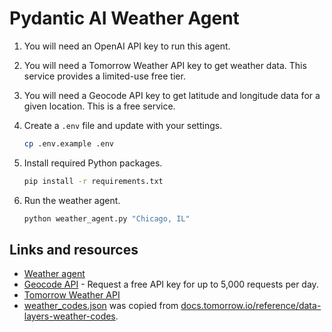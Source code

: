 # Pydantic AI Weather Agent

1. You will need an OpenAI API key to run this agent.

2. You will need a Tomorrow Weather API key to get weather data. This service provides a limited-use free tier.

3. You will need a Geocode API key to get latitude and longitude data for a given location. This is a free service.

4. Create a `.env` file and update with your settings.
    ```bash
    cp .env.example .env
    ```

5. Install required Python packages.
    ```bash
    pip install -r requirements.txt
    ```

6. Run the weather agent.
    ```bash
    python weather_agent.py "Chicago, IL"
    ```

## Links and resources

- [Weather agent](https://ai.pydantic.dev/examples/weather-agent/)
- [Geocode API](https://geocode.maps.co/) - Request a free API key for up to 5,000 requests per day.
- [Tomorrow Weather API](https://www.tomorrow.io/weather-api/)
- [weather_codes.json](./weather_codes.json) was copied from [docs.tomorrow.io/reference/data-layers-weather-codes](https://docs.tomorrow.io/reference/data-layers-weather-codes).
